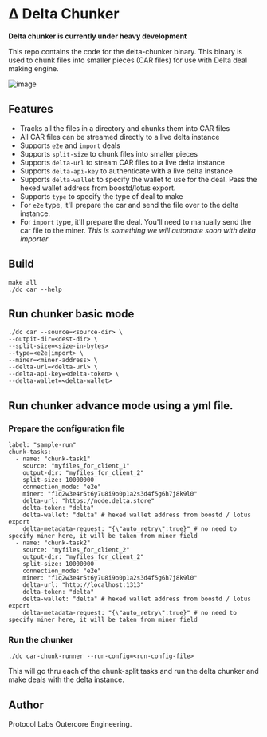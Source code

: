 # Δ Delta Chunker

**Delta chunker is currently under heavy development**

This repo contains the code for the delta-chunker binary. This binary is used to chunk files into smaller pieces (CAR files) for use with Delta deal making engine.

![image](https://user-images.githubusercontent.com/4479171/232341521-702b0530-5462-46e7-8393-70225369b368.png)


## Features
- Tracks all the files in a directory and chunks them into CAR files
- All CAR files can be streamed directly to a live delta instance
- Supports `e2e` and `import` deals
- Supports `split-size` to chunk files into smaller pieces
- Supports `delta-url` to stream CAR files to a live delta instance
- Supports `delta-api-key` to authenticate with a live delta instance
- Supports `delta-wallet` to specify the wallet to use for the deal. Pass the hexed wallet address from boostd/lotus export.
- Supports `type` to specify the type of deal to make
- For `e2e` type, it'll prepare the car and send the file over to the delta instance.
- For `import` type, it'll prepare the deal. You'll need to manually send the car file to the miner. *This is something we will automate soon with delta importer*

## Build 
```
make all
./dc car --help
```

## Run chunker basic mode
```
./dc car --source=<source-dir> \ 
--outpit-dir=<dest-dir> \ 
--split-size=<size-in-bytes>
--type=<e2e|import> \  
--miner=<miner-address> \
--delta-url=<delta-url> \ 
--delta-api-key=<delta-token> \ 
--delta-wallet=<delta-wallet> 
```

## Run chunker advance mode using a yml file.
### Prepare the configuration file
```
label: "sample-run"
chunk-tasks:
  - name: "chunk-task1"
    source: "myfiles_for_client_1"
    output-dir: "myfiles_for_client_2"
    split-size: 10000000
    connection_mode: "e2e"
    miner: "f1q2w3e4r5t6y7u8i9o0p1a2s3d4f5g6h7j8k9l0"
    delta-url: "https://node.delta.store"
    delta-token: "delta"
    delta-wallet: "delta" # hexed wallet address from boostd / lotus export
    delta-metadata-request: "{\"auto_retry\":true}" # no need to specify miner here, it will be taken from miner field
  - name: "chunk-task2"
    source: "myfiles_for_client_2"
    output-dir: "myfiles_for_client_2"
    split-size: 10000000
    connection_mode: "e2e"
    miner: "f1q2w3e4r5t6y7u8i9o0p1a2s3d4f5g6h7j8k9l0"
    delta-url: "http://localhost:1313"
    delta-token: "delta"
    delta-wallet: "delta" # hexed wallet address from boostd / lotus export
    delta-metadata-request: "{\"auto_retry\":true}" # no need to specify miner here, it will be taken from miner field

```
### Run the chunker
```
./dc car-chunk-runner --run-config=<run-config-file>
```

This will go thru each of the chunk-split tasks and run the delta chunker and make deals with the delta instance.

## Author
Protocol Labs Outercore Engineering.
